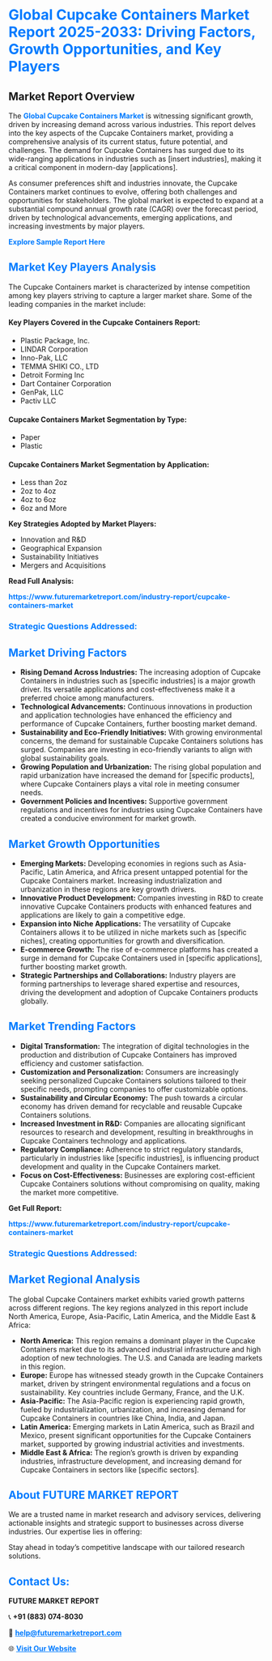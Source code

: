 <h1 style="color: #007BFF;">Global Cupcake Containers Market Report 2025-2033: Driving Factors, Growth Opportunities, and Key Players</h1>

<section id="overview">
<h2>Market Report Overview</h2>
<p>The <a href="https://www.futuremarketreport.com/industry-report/cupcake-containers-market" style="color: #007BFF; text-decoration: none;"><strong>Global Cupcake Containers Market</strong></a> is witnessing significant growth, driven by increasing demand across various industries. This report delves into the key aspects of the Cupcake Containers market, providing a comprehensive analysis of its current status, future potential, and challenges. The demand for Cupcake Containers has surged due to its wide-ranging applications in industries such as [insert industries], making it a critical component in modern-day [applications].</p>
<p>As consumer preferences shift and industries innovate, the Cupcake Containers market continues to evolve, offering both challenges and opportunities for stakeholders. The global market is expected to expand at a substantial compound annual growth rate (CAGR) over the forecast period, driven by technological advancements, emerging applications, and increasing investments by major players.</p>
</section>

<section id="overview">
<p><a href="https://www.futuremarketreport.com/request-sample/reportId=83051" style="color: #007BFF; text-decoration: none;"><strong>Explore Sample Report Here</strong></a></p>
</section>

<section id="key-players">
<h2 style="color: #007BFF;">Market Key Players Analysis</h2>
<p>The Cupcake Containers market is characterized by intense competition among key players striving to capture a larger market share. Some of the leading companies in the market include:</p>
<h4>Key Players Covered in the Cupcake Containers Report:</h4>
<ul><li>Plastic Package, Inc.</li><li>LINDAR Corporation</li><li>Inno-Pak, LLC</li><li>TEMMA SHIKI CO., LTD</li><li>Detroit Forming Inc</li><li>Dart Container Corporation</li><li>GenPak, LLC</li><li>Pactiv LLC</li></ul>
<h4>Cupcake Containers Market Segmentation by Type:</h4>
<ul><li>Paper</li><li>Plastic</li></ul>

<h4>Cupcake Containers Market Segmentation by Application:</h4>
<ul><li>Less than 2oz</li><li>2oz to 4oz</li><li>4oz to 6oz</li><li>6oz and More</li></ul>
<p><strong>Key Strategies Adopted by Market Players:</strong></p>
<ul>
<li>Innovation and R&D</li>
<li>Geographical Expansion</li>
<li>Sustainability Initiatives</li>
<li>Mergers and Acquisitions</li>
</ul>
</section>

<section>
<p><strong>Read Full Analysis: </strong></p><a href="https://www.futuremarketreport.com/industry-report/cupcake-containers-market" style="color: #007BFF; text-decoration: none;"><strong>https://www.futuremarketreport.com/industry-report/cupcake-containers-market</strong></a>
<h3 style="color: #007BFF;">Strategic Questions Addressed:</h3>
</section>

<section id="driving-factors">
<h2 style="color: #007BFF;">Market Driving Factors</h2>
<ul>
<li><strong>Rising Demand Across Industries:</strong> The increasing adoption of Cupcake Containers in industries such as [specific industries] is a major growth driver. Its versatile applications and cost-effectiveness make it a preferred choice among manufacturers.</li>
<li><strong>Technological Advancements:</strong> Continuous innovations in production and application technologies have enhanced the efficiency and performance of Cupcake Containers, further boosting market demand.</li>
<li><strong>Sustainability and Eco-Friendly Initiatives:</strong> With growing environmental concerns, the demand for sustainable Cupcake Containers solutions has surged. Companies are investing in eco-friendly variants to align with global sustainability goals.</li>
<li><strong>Growing Population and Urbanization:</strong> The rising global population and rapid urbanization have increased the demand for [specific products], where Cupcake Containers plays a vital role in meeting consumer needs.</li>
<li><strong>Government Policies and Incentives:</strong> Supportive government regulations and incentives for industries using Cupcake Containers have created a conducive environment for market growth.</li>
</ul>
</section>

<section id="growth-opportunities">
<h2 style="color: #007BFF;">Market Growth Opportunities</h2>
<ul>
<li><strong>Emerging Markets:</strong> Developing economies in regions such as Asia-Pacific, Latin America, and Africa present untapped potential for the Cupcake Containers market. Increasing industrialization and urbanization in these regions are key growth drivers.</li>
<li><strong>Innovative Product Development:</strong> Companies investing in R&D to create innovative Cupcake Containers products with enhanced features and applications are likely to gain a competitive edge.</li>
<li><strong>Expansion into Niche Applications:</strong> The versatility of Cupcake Containers allows it to be utilized in niche markets such as [specific niches], creating opportunities for growth and diversification.</li>
<li><strong>E-commerce Growth:</strong> The rise of e-commerce platforms has created a surge in demand for Cupcake Containers used in [specific applications], further boosting market growth.</li>
<li><strong>Strategic Partnerships and Collaborations:</strong> Industry players are forming partnerships to leverage shared expertise and resources, driving the development and adoption of Cupcake Containers products globally.</li>
</ul>
</section>

<section id="trending-factors">
<h2 style="color: #007BFF;">Market Trending Factors</h2>
<ul>
<li><strong>Digital Transformation:</strong> The integration of digital technologies in the production and distribution of Cupcake Containers has improved efficiency and customer satisfaction.</li>
<li><strong>Customization and Personalization:</strong> Consumers are increasingly seeking personalized Cupcake Containers solutions tailored to their specific needs, prompting companies to offer customizable options.</li>
<li><strong>Sustainability and Circular Economy:</strong> The push towards a circular economy has driven demand for recyclable and reusable Cupcake Containers solutions.</li>
<li><strong>Increased Investment in R&D:</strong> Companies are allocating significant resources to research and development, resulting in breakthroughs in Cupcake Containers technology and applications.</li>
<li><strong>Regulatory Compliance:</strong> Adherence to strict regulatory standards, particularly in industries like [specific industries], is influencing product development and quality in the Cupcake Containers market.</li>
<li><strong>Focus on Cost-Effectiveness:</strong> Businesses are exploring cost-efficient Cupcake Containers solutions without compromising on quality, making the market more competitive.</li>
</ul>
</section>

<section>
<p><strong>Get Full Report: </strong></p><a href="https://www.futuremarketreport.com/industry-report/cupcake-containers-market" style="color: #007BFF; text-decoration: none;"><strong>https://www.futuremarketreport.com/industry-report/cupcake-containers-market</strong></a>
<h3 style="color: #007BFF;">Strategic Questions Addressed:</h3>
</section>


<section id="regional-analysis">
<h2 style="color: #007BFF;">Market Regional Analysis</h2>
<p>The global Cupcake Containers market exhibits varied growth patterns across different regions. The key regions analyzed in this report include North America, Europe, Asia-Pacific, Latin America, and the Middle East & Africa:</p>
<ul>
<li><strong>North America:</strong> This region remains a dominant player in the Cupcake Containers market due to its advanced industrial infrastructure and high adoption of new technologies. The U.S. and Canada are leading markets in this region.</li>
<li><strong>Europe:</strong> Europe has witnessed steady growth in the Cupcake Containers market, driven by stringent environmental regulations and a focus on sustainability. Key countries include Germany, France, and the U.K.</li>
<li><strong>Asia-Pacific:</strong> The Asia-Pacific region is experiencing rapid growth, fueled by industrialization, urbanization, and increasing demand for Cupcake Containers in countries like China, India, and Japan.</li>
<li><strong>Latin America:</strong> Emerging markets in Latin America, such as Brazil and Mexico, present significant opportunities for the Cupcake Containers market, supported by growing industrial activities and investments.</li>
<li><strong>Middle East & Africa:</strong> The region’s growth is driven by expanding industries, infrastructure development, and increasing demand for Cupcake Containers in sectors like [specific sectors].</li>
</ul>
</section>

<footer>
<h2 style="color: #007BFF;">About FUTURE MARKET REPORT</h2>
<p>We are a trusted name in market research and advisory services, delivering actionable insights and strategic support to businesses across diverse industries. Our expertise lies in offering:</p>

<p>Stay ahead in today’s competitive landscape with our tailored research solutions.</p>

<h2 style="color: #007BFF;">Contact Us:</h2>
<p><strong>FUTURE MARKET REPORT</strong></p>
<p>📞 <strong>+91 (883) 074-8030</strong></p>
<p>📧 <strong><a href="mailto:help@futuremarketreport.com" style="color: #007BFF;">help@futuremarketreport.com</a></strong></p>
<p>🌐 <strong><a href="https://www.futuremarketreport.com/" style="color: #007BFF;">Visit Our Website</a></strong></p>
</footer>
